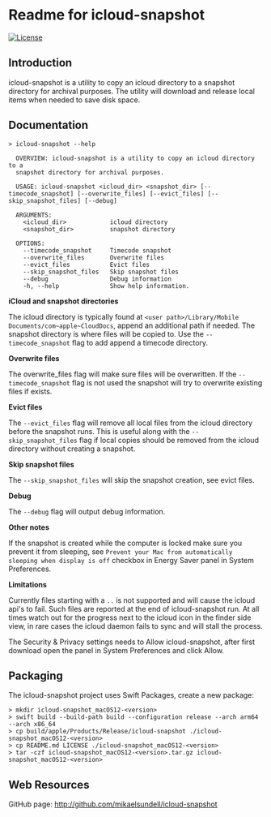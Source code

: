Readme for icloud-snapshot
==========================

[![License](https://img.shields.io/badge/license-BSD%203--Clause-blue.svg?style=flat-square)](https://github.com/mikaelsundell/icloud-snapshot/blob/master/license.md)

Introduction
------------

icloud-snapshot is a utility to copy an icloud directory to a snapshot directory for archival purposes. The utility will download and release local items when needed to save disk space.

Documentation
-------------

```shell
> icloud-snapshot --help

  OVERVIEW: icloud-snapshot is a utility to copy an icloud directory to a
  snapshot directory for archival purposes.

  USAGE: icloud-snapshot <icloud_dir> <snapshot_dir> [--timecode_snapshot] [--overwrite_files] [--evict_files] [--skip_snapshot_files] [--debug]

  ARGUMENTS:
    <icloud_dir>            icloud directory
    <snapshot_dir>          snapshot directory

  OPTIONS:
    --timecode_snapshot     Timecode snapshot
    --overwrite_files       Overwrite files
    --evict_files           Evict files
    --skip_snapshot_files   Skip snapshot files
    --debug                 Debug information
    -h, --help              Show help information.
``` 
  
**iCloud and snapshot directories**

The icloud directory is typically found at `<user path>/Library/Mobile Documents/com~apple~CloudDocs`, append an additional path if needed. The snapshot directory is where files will be copied to. Use the `--timecode_snapshot` flag to add append a timecode directory.

**Overwrite files**

The overwrite_files flag will make sure files will be overwritten. If the `--timecode_snapshot` flag is not used the snapshot will try to overwrite existing files if exists.

**Evict files**

The `--evict_files` flag will remove all local files from the icloud directory before the snapshot runs. This is useful along with the `--skip_snapshot_files` flag if local copies should be removed from the icloud directory without creating a snapshot.

**Skip snapshot files**

The `--skip_snapshot_files` will skip the snapshot creation, see evict files.

**Debug**

The `--debug` flag will output debug information.

**Other notes**

If the snapshot is created while the computer is locked make sure you prevent it from sleeping, see `Prevent your Mac from automatically sleeping when display is off` checkbox in Energy Saver panel in System Preferences.

**Limitations**

Currently files starting with a `..` is not supported and will cause the icloud api's to fail. Such files are reported at the end of icloud-snapshot run. At all times watch out for the progress next to the icloud icon in the finder side view, in rare cases the icloud daemon fails to sync and will stall the process.

The Security & Privacy settings needs to Allow icloud-snapshot, after first download open the panel in System Preferences and click Allow.
  
Packaging
---------

The icloud-snapshot project uses Swift Packages, create a new package:

```shell
> mkdir icloud-snapshot_macOS12-<version>
> swift build --build-path build --configuration release --arch arm64 --arch x86_64
> cp build/apple/Products/Release/icloud-snapshot ./icloud-snapshot_macOS12-<version>
> cp README.md LICENSE ./icloud-snapshot_macOS12-<version>
> tar -czf icloud-snapshot_macOS12-<version>.tar.gz icloud-snapshot_macOS12-<version>
```

Web Resources
-------------

GitHub page:        http://github.com/mikaelsundell/icloud-snapshot
